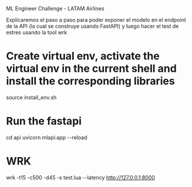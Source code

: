 ML Engineer Challenge - LATAM Airlines

Explicaremos el paso a paso para poder exponer el modelo en el endpoint de la API (la cual se construye usando FastAPI) y luego hacer el test de estres usando la tool wrk

# Create virtual env, activate the virtual env in the current shell and install the corresponding libraries
source install_env.sh

# Run the fastapi
cd api
uvicorn mlapi:app --reload

# WRK
wrk -t15 -c500 -d45 -s test.lua --latency http://127.0.0.1:8000